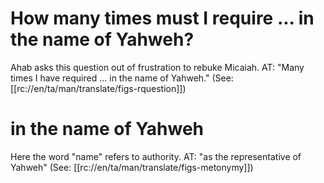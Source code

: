 # How many times must I require ... in the name of Yahweh?

Ahab asks this question out of frustration to rebuke Micaiah. AT: "Many times I have required ... in the name of Yahweh." (See: [[rc://en/ta/man/translate/figs-rquestion]])

# in the name of Yahweh

Here the word "name" refers to authority. AT: "as the representative of Yahweh" (See: [[rc://en/ta/man/translate/figs-metonymy]])

